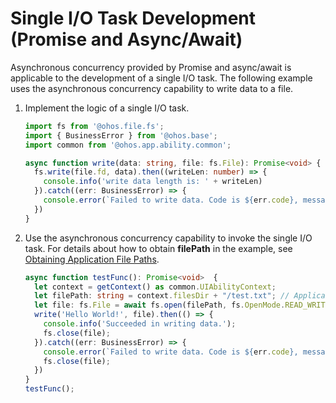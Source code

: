 # Single I/O Task Development (Promise and Async/Await)


Asynchronous concurrency provided by Promise and async/await is applicable to the development of a single I/O task. The following example uses the asynchronous concurrency capability to write data to a file.


1. Implement the logic of a single I/O task.

    ```ts
    import fs from '@ohos.file.fs';
    import { BusinessError } from '@ohos.base';
    import common from '@ohos.app.ability.common';

    async function write(data: string, file: fs.File): Promise<void> {
      fs.write(file.fd, data).then((writeLen: number) => {
        console.info('write data length is: ' + writeLen)
      }).catch((err: BusinessError) => {
        console.error(`Failed to write data. Code is ${err.code}, message is ${err.message}`);
      })
    }
    ```
2. Use the asynchronous concurrency capability to invoke the single I/O task. For details about how to obtain **filePath** in the example, see [Obtaining Application File Paths](../application-models/application-context-stage.md#obtaining-application-file-paths).

    ```ts
    async function testFunc(): Promise<void>  {
      let context = getContext() as common.UIAbilityContext;
      let filePath: string = context.filesDir + "/test.txt"; // Application file path
      let file: fs.File = await fs.open(filePath, fs.OpenMode.READ_WRITE | fs.OpenMode.CREATE);
      write('Hello World!', file).then(() => {
        console.info('Succeeded in writing data.');
        fs.close(file);
      }).catch((err: BusinessError) => {
        console.error(`Failed to write data. Code is ${err.code}, message is ${err.message}`);
        fs.close(file);
      })
    }
    testFunc();
    ```

